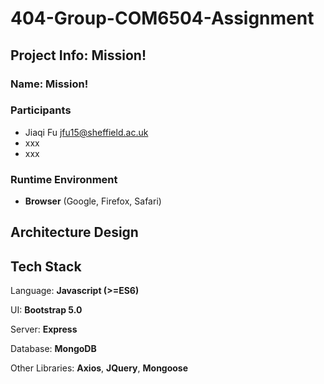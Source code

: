 # 404-Group-COM6504-Assignment

## Project Info: Mission!

### Name: Mission!

### Participants

- Jiaqi Fu jfu15@sheffield.ac.uk
- xxx
- xxx

### Runtime Environment

- **Browser** (Google, Firefox, Safari)

## Architecture Design



## Tech Stack

Language: **Javascript (>=ES6)**

UI: **Bootstrap 5.0**

Server: **Express**

Database: **MongoDB**

Other Libraries: **Axios**, **JQuery**, **Mongoose**